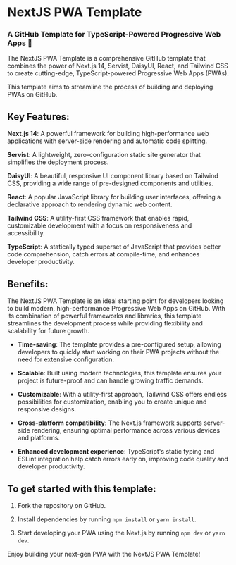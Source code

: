 # NextJS PWA Template

### A GitHub Template for TypeScript-Powered Progressive Web Apps 🚀

The NextJS PWA Template is a comprehensive GitHub template that combines the power of Next.js
14, Servist, DaisyUI, React, and Tailwind CSS to create cutting-edge, TypeScript-powered
Progressive Web Apps (PWAs).

This template aims to streamline the process of building and deploying PWAs on GitHub.

## Key Features:

**Next.js 14**: A powerful framework for building high-performance web applications with
server-side rendering and automatic code splitting.

**Servist**: A lightweight, zero-configuration static site generator that simplifies the
deployment process.

**DaisyUI**: A beautiful, responsive UI component library based on Tailwind CSS, providing a
wide range of pre-designed components and utilities.

**React**: A popular JavaScript library for building user interfaces, offering a declarative
approach to rendering dynamic web content.

**Tailwind CSS**: A utility-first CSS framework that enables rapid, customizable development
with a focus on responsiveness and accessibility.

**TypeScript**: A statically typed superset of JavaScript that provides better code
comprehension, catch errors at compile-time, and enhances developer productivity.

## Benefits:

The NextJS PWA Template is an ideal starting point for developers looking to build modern,
high-performance Progressive Web Apps on GitHub. With its combination of powerful frameworks
and libraries, this template streamlines the development process while providing flexibility
and scalability for future growth.

- **Time-saving**: The template provides a pre-configured setup, allowing developers to quickly
  start working on their PWA projects without the need for extensive configuration.

- **Scalable**: Built using modern technologies, this template ensures your project is
  future-proof and can handle growing traffic demands.

- **Customizable**: With a utility-first approach, Tailwind CSS offers endless possibilities
  for customization, enabling you to create unique and responsive designs.

- **Cross-platform compatibility**: The Next.js framework supports server-side rendering,
  ensuring optimal performance across various devices and platforms.

- **Enhanced development experience**: TypeScript's static typing and ESLint integration help
  catch errors early on, improving code quality and developer productivity.

## To get started with this template:

1. Fork the repository on GitHub.

1. Install dependencies by running `npm install` or `yarn install`.

1. Start developing your PWA using the Next.js by running `npm dev` or `yarn dev`.

Enjoy building your next-gen PWA with the NextJS PWA Template!

